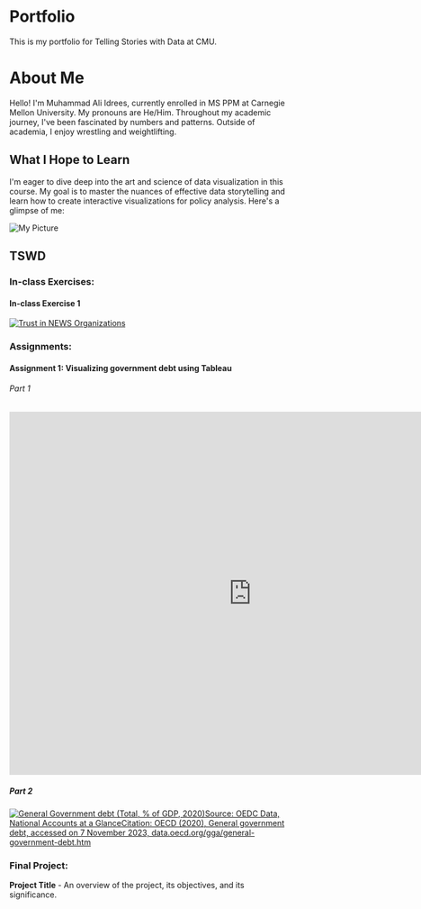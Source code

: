 # Portfolio
This is my portfolio for Telling Stories with Data at CMU.

# About Me
Hello! I'm Muhammad Ali Idrees, currently enrolled in MS PPM at Carnegie Mellon University. My pronouns are He/Him. Throughout my academic journey, I've been fascinated by numbers and patterns. Outside of academia, I enjoy wrestling and weightlifting.

## What I Hope to Learn

I'm eager to dive deep into the art and science of data visualization in this course. My goal is to master the nuances of effective data storytelling and learn how to create interactive visualizations for policy analysis. Here's a glimpse of me:

![My Picture](https://media.licdn.com/dms/image/D4E03AQGV7Fo9EgzYEw/profile-displayphoto-shrink_800_800/0/1682868536224?e=1704326400&v=beta&t=WVB3uFjuDPcADph3pO1yOUVwnCIR8uregDPvFSB_bfc)

## TSWD

### In-class Exercises:

#### In-class Exercise 1

<div class='tableauPlaceholder' id='viz1698957532077' style='position: relative'><noscript><a href='#'><img alt='Trust in NEWS Organizations ' src='https:&#47;&#47;public.tableau.com&#47;static&#47;images&#47;In&#47;InClass11_2_23&#47;Sheet1&#47;1_rss.png' style='border: none' /></a></noscript><object class='tableauViz'  style='display:none;'><param name='host_url' value='https%3A%2F%2Fpublic.tableau.com%2F' /> <param name='embed_code_version' value='3' /> <param name='site_root' value='' /><param name='name' value='InClass11_2_23&#47;Sheet1' /><param name='tabs' value='no' /><param name='toolbar' value='yes' /><param name='static_image' value='https:&#47;&#47;public.tableau.com&#47;static&#47;images&#47;In&#47;InClass11_2_23&#47;Sheet1&#47;1.png' /> <param name='animate_transition' value='yes' /><param name='display_static_image' value='yes' /><param name='display_spinner' value='yes' /><param name='display_overlay' value='yes' /><param name='display_count' value='yes' /><param name='language' value='en-US' /><param name='filter' value='publish=yes' /></object></div>                
<script type='text/javascript'>                    
  var divElement = document.getElementById('viz1698957532077');                    
  var vizElement = divElement.getElementsByTagName('object')[0];                    
  vizElement.style.width='100%';vizElement.style.height=(divElement.offsetWidth*0.75)+'px';                    
  var scriptElement = document.createElement('script');                    
  scriptElement.src = 'https://public.tableau.com/javascripts/api/viz_v1.js';                    
  vizElement.parentNode.insertBefore(scriptElement, vizElement);                
</script>

### Assignments:

#### Assignment 1: Visualizing government debt using Tableau

###### Part 1

<iframe src="https://data.oecd.org/chart/7fbn" width="860" height="645" style="border: 0" mozallowfullscreen="true" webkitallowfullscreen="true" allowfullscreen="true"><a href="https://data.oecd.org/chart/7fbn" target="_blank">OECD Chart: General government debt, Total, % of GDP, Annual, 2020</a></iframe>

##### Part 2
  
<div class='tableauPlaceholder' id='viz1699418722646' style='position: relative'><noscript><a href='#'><img alt='General Government debt (Total, % of GDP, 2020)Source: OEDC Data, National Accounts at a GlanceCitation: OECD (2020), General government debt, accessed on 7 November 2023, data.oecd.org&#47;gga&#47;general-government-debt.htm ' src='https:&#47;&#47;public.tableau.com&#47;static&#47;images&#47;As&#47;AssignmentGovt_Debt_&#47;Sheet1&#47;1_rss.png' style='border: none' /></a></noscript><object class='tableauViz'  style='display:none;'><param name='host_url' value='https%3A%2F%2Fpublic.tableau.com%2F' /> <param name='embed_code_version' value='3' /> <param name='site_root' value='' /><param name='name' value='AssignmentGovt_Debt_&#47;Sheet1' /><param name='tabs' value='no' /><param name='toolbar' value='yes' /><param name='static_image' value='https:&#47;&#47;public.tableau.com&#47;static&#47;images&#47;As&#47;AssignmentGovt_Debt_&#47;Sheet1&#47;1.png' /> <param name='animate_transition' value='yes' /><param name='display_static_image' value='yes' /><param name='display_spinner' value='yes' /><param name='display_overlay' value='yes' /><param name='display_count' value='yes' /><param name='language' value='en-US' /><param name='filter' value='publish=yes' /></object></div>                
<script type='text/javascript'>                    
  var divElement = document.getElementById('viz1699418722646');                    
  var vizElement = divElement.getElementsByTagName('object')[0];                    
  vizElement.style.width='100%';vizElement.style.height=(divElement.offsetWidth*0.75)+'px';                    
  var scriptElement = document.createElement('script');                    
  scriptElement.src = 'https://public.tableau.com/javascripts/api/viz_v1.js';                    
  vizElement.parentNode.insertBefore(scriptElement, vizElement);                
</script>

### Final Project:

**Project Title** - An overview of the project, its objectives, and its significance.

